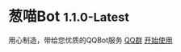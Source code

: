 
# 葱喵Bot <small>1.1.0-Latest</small>
用心制造，带给您优质的QQBot服务
[QQ群](https://qm.qq.com/q/44PxIoB0D6)
[开始使用](#快速导览)